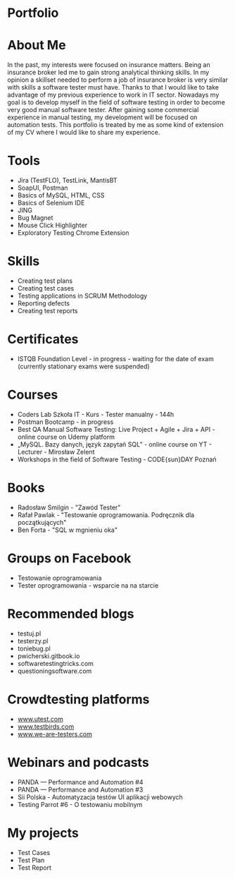 # Portfolio

# About Me
In the past, my interests were focused on insurance matters. Being an insurance broker led me to gain strong analytical thinking skills. In my opinion a skillset needed to perform a job of insurance broker is very similar with skills a software tester must have. Thanks to that I would like to take advantage of my previous experience to work in IT sector. Nowadays my goal is to develop myself in the field of software testing in order to become very good manual software tester. After gaining some commercial experience in manual testing, my development will be focused on automation tests. 
This portfolio is treated by me as some kind of extension of my CV where I would like to share my experience.

# Tools
* Jira (TestFLO), TestLink, MantisBT
* SoapUI, Postman
* Basics of MySQL, HTML, CSS
* Basics of Selenium IDE
* JING 
* Bug Magnet
* Mouse Click Highlighter
* Exploratory Testing Chrome Extension

# Skills
*	Creating test plans
*	Creating test cases 
*	Testing applications in SCRUM Methodology
*	Reporting defects
*	Creating test reports

# Certificates
* ISTQB Foundation Level - in progress - waiting for the date of exam (currently stationary exams were suspended)

# Courses
* Coders Lab Szkoła IT - Kurs - Tester manualny - 144h
* Postman Bootcamp - in progress
* Best QA Manual Software Testing: Live Project + Agile + Jira + API - online course on Udemy platform
* „MySQL. Bazy danych, język zapytań SQL” - online course on YT - Lecturer - Mirosław Zelent
* Workshops in the field of Software Testing - CODE{sun}DAY Poznań  

# Books
* Radosław Smilgin - "Zawód Tester"
* Rafał Pawlak - "Testowanie oprogramowania. Podręcznik dla początkujących"
* Ben Forta - "SQL w mgnieniu oka"

# Groups on Facebook
* Testowanie oprogramowania
* Tester oprogramowania - wsparcie na na starcie

# Recommended blogs
* testuj.pl
* testerzy.pl
* toniebug.pl
* pwicherski.gitbook.io
* softwaretestingtricks.com
* questioningsoftware.com

# Crowdtesting platforms
* www.utest.com
* www.testbirds.com
* www.we-are-testers.com

# Webinars and podcasts
* PANDA — Performance and Automation #4
* PANDA — Performance and Automation #3
* Sii Polska - Automatyzacja testów UI aplikacji webowych
* Testing Parrot #6 - O testowaniu mobilnym 

# My projects
* Test Cases
* Test Plan
* Test Report


